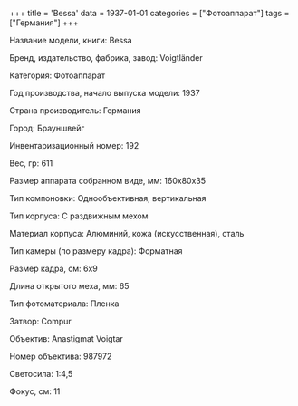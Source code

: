 +++
title = 'Bessa'
data = 1937-01-01
categories = ["Фотоаппарат"]
tags = ["Германия"]
+++

Название модели, книги: Bessa

Бренд, издательство, фабрика, завод: Voigtländer

Категория: Фотоаппарат

Год производства, начало выпуска модели: 1937

Страна производитель: Германия

Город: Брауншвейг

Инвентаризационный номер: 192

Вес, гр: 611

Размер аппарата  собранном виде, мм: 160x80x35

Тип компоновки: Однообъективная, вертикальная

Тип корпуса: С раздвижным мехом

Материал корпуса: Алюминий, кожа (искусственная), сталь

Тип камеры (по размеру кадра): Форматная

Размер кадра, см: 6х9

Длина открытого меха, мм: 65

Тип фотоматериала: Пленка

Затвор: Compur

Объектив: Anastigmat 
Voigtar

Номер объектива: 987972

Светосила: 1:4,5

Фокус, см: 11

